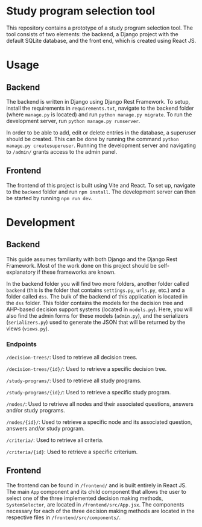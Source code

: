# Study program selection tool
This repository contains a prototype of a study program selection tool. The tool consists of two elements: the backend, a Django project with the default SQLite database, and the front end, which is created using React JS.

# Usage
## Backend
The backend is written in Django using Django Rest Framework. To setup, install the requirements in `requirements.txt`, navigate to the backend folder (where `manage.py` is located) and run `python manage.py migrate`. To run the development server, run `python manage.py runserver`.

In order to be able to add, edit or delete entries in the database, a superuser should be created. This can be done by running the command `python manage.py createsuperuser`. Running the development server and navigating to `/admin/` grants access to the admin panel.

## Frontend
The frontend of this project is built using Vite and React. To set up, navigate to the `backend` folder and run `npm install`. The development server can then be started by running `npm run dev`.

# Development
## Backend
This guide assumes familiarity with both Django and the Django Rest Framework. Most of the work done on this project should be self-explanatory if these frameworks are known.

In the backend folder you will find two more folders, another folder called `backend` (this is the folder that contains `settings.py`, `urls.py`, etc.) and a folder called `dss`. The bulk of the backend of this application is located in the `dss` folder. This folder contains the models for the decision tree and AHP-based decision support systems (located in `models.py`). Here, you will also find the admin forms for these models (`admin.py`), and the serializers (`serializers.py`) used to generate the JSON that will be returned by the views (`views.py`).

### Endpoints
`/decision-trees/`: Used to retrieve all decision trees.

`/decision-trees/{id}/`: Used to retrieve a specific decision tree.

`/study-programs/`: Used to retrieve all study programs.

`/study-programs/{id}/`: Used to retrieve a specific study program.

`/nodes/`: Used to retrieve all nodes and their associated questions, answers and/or study programs.

`/nodes/{id}/`: Used to retrieve a specific node and its associated question, answers and/or study program.

`/criteria/`: Used to retrieve all criteria.

`/criteria/{id}`: Used to retrieve a specific criterium.

## Frontend
The frontend can be found in `/frontend/` and is built entirely in React JS. The main `App` component and its child component that allows the user to select one of the three implemented decision making methods, `SystemSelector`, are located in `/frontend/src/App.jsx`. The components necessary for each of the three decision making methods are located in the respective files in `/frontend/src/components/`.

